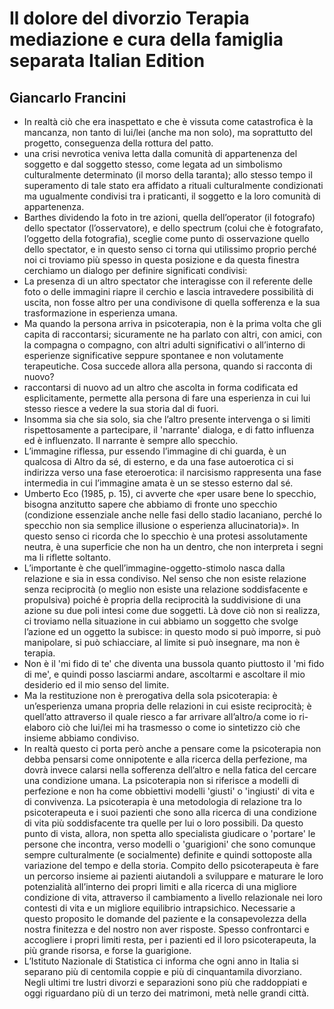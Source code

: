# Il dolore del divorzio Terapia mediazione e cura della famiglia separata Italian Edition
## Giancarlo Francini
- In realtà ciò che era inaspettato e che è vissuta come catastrofica è la mancanza, non tanto di lui/lei (anche ma non solo), ma soprattutto del progetto, conseguenza della rottura del patto.
- una crisi nevrotica veniva letta dalla comunità di appartenenza del soggetto e dal soggetto stesso, come legata ad un simbolismo culturalmente determinato (il morso della taranta); allo stesso tempo il superamento di tale stato era affidato a rituali culturalmente condizionati ma ugualmente condivisi tra i praticanti, il soggetto e la loro comunità di appartenenza.
- Barthes dividendo la foto in tre azioni, quella dell’operator (il fotografo) dello spectator (l’osservatore), e dello spectrum (colui che è fotografato, l’oggetto della fotografia), sceglie come punto di osservazione quello dello spectator, e in questo senso ci torna qui utilissimo proprio perché noi ci troviamo più spesso in questa posizione e da questa finestra cerchiamo un dialogo per definire significati condivisi:
- La presenza di un altro spectator che interagisse con il referente delle foto o delle immagini riapre il cerchio e lascia intravedere possibilità di uscita, non fosse altro per una condivisone di quella sofferenza e la sua trasformazione in esperienza umana.
- Ma quando la persona arriva in psicoterapia, non è la prima volta che gli capita di raccontarsi; sicuramente ne ha parlato con altri, con amici, con la compagna o compagno, con altri adulti significativi o all’interno di esperienze significative seppure spontanee e non volutamente terapeutiche. Cosa succede allora alla persona, quando si racconta di nuovo?
- raccontarsi di nuovo ad un altro che ascolta in forma codificata ed esplicitamente, permette alla persona di fare una esperienza in cui lui stesso riesce a vedere la sua storia dal di fuori.
- Insomma sia che sia solo, sia che l’altro presente intervenga o si limiti rispettosamente a partecipare, il 'narrante' dialoga, e di fatto influenza ed è influenzato. Il narrante è sempre allo specchio.
- L’immagine riflessa, pur essendo l’immagine di chi guarda, è un qualcosa di Altro da sé, di esterno, e da una fase autoerotica ci si indirizza verso una fase eteroerotica: il narcisismo rappresenta una fase intermedia in cui l’immagine amata è un se stesso esterno dal sé.
- Umberto Eco (1985, p. 15), ci avverte che «per usare bene lo specchio, bisogna anzitutto sapere che abbiamo di fronte uno specchio (condizione essenziale anche nelle fasi dello stadio lacaniano, perché lo specchio non sia semplice illusione o esperienza allucinatoria)». In questo senso ci ricorda che lo specchio è una protesi assolutamente neutra, è una superficie che non ha un dentro, che non interpreta i segni ma li riflette soltanto.
- L’importante è che quell’immagine-oggetto-stimolo nasca dalla relazione e sia in essa condiviso. Nel senso che non esiste relazione senza reciprocità (o meglio non esiste una relazione soddisfacente e propulsiva) poiché è propria della reciprocità la suddivisione di una azione su due poli intesi come due soggetti. Là dove ciò non si realizza, ci troviamo nella situazione in cui abbiamo un soggetto che svolge l’azione ed un oggetto la subisce: in questo modo si può imporre, si può manipolare, si può schiacciare, al limite si può insegnare, ma non è terapia.
- Non è il 'mi fido di te' che diventa una bussola quanto piuttosto il 'mi fido di me', e quindi posso lasciarmi andare, ascoltarmi e ascoltare il mio desiderio ed il mio senso del limite.
- Ma la restituzione non è prerogativa della sola psicoterapia: è un’esperienza umana propria delle relazioni in cui esiste reciprocità; è quell’atto attraverso il quale riesco a far arrivare all’altro/a come io ri-elaboro ciò che lui/lei mi ha trasmesso o come io sintetizzo ciò che insieme abbiamo condiviso.
- In realtà questo ci porta però anche a pensare come la psicoterapia non debba pensarsi come onnipotente e alla ricerca della perfezione, ma dovrà invece calarsi nella sofferenza dell’altro e nella fatica del cercare una condizione umana. La psicoterapia non si riferisce a modelli di perfezione e non ha come obbiettivi modelli 'giusti' o 'ingiusti' di vita e di convivenza. La psicoterapia è una metodologia di relazione tra lo psicoterapeuta e i suoi pazienti che sono alla ricerca di una condizione di vita più soddisfacente tra quelle per lui o loro possibili. Da questo punto di vista, allora, non spetta allo specialista giudicare o 'portare' le persone che incontra, verso modelli o 'guarigioni' che sono comunque sempre culturalmente (e socialmente) definite e quindi sottoposte alla variazione del tempo e della storia. Compito dello psicoterapeuta è fare un percorso insieme ai pazienti aiutandoli a sviluppare e maturare le loro potenzialità all’interno dei propri limiti e alla ricerca di una migliore condizione di vita, attraverso il cambiamento a livello relazionale nei loro contesti di vita e un migliore equilibrio intrapsichico. Necessarie a questo proposito le domande del paziente e la consapevolezza della nostra finitezza e del nostro non aver risposte. Spesso confrontarci e accogliere i propri limiti resta, per i pazienti ed il loro psicoterapeuta, la più grande risorsa, e forse la guarigione.
- L’Istituto Nazionale di Statistica ci informa che ogni anno in Italia si separano più di centomila coppie e più di cinquantamila divorziano. Negli ultimi tre lustri divorzi e separazioni sono più che raddoppiati e oggi riguardano più di un terzo dei matrimoni, metà nelle grandi città.
